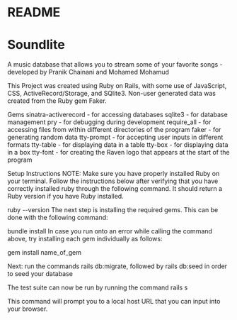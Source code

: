# README

<h1>Soundlite</h1>

A music database that allows you to stream some of your favorite songs -  developed by Pranik Chainani and Mohamed Mohamud

This Project was created using Ruby on Rails, with some use of JavaScript, CSS, ActiveRecord/Storage, and SQlite3. 
Non-user generated data was created from the Ruby gem Faker.

Gems
sinatra-activerecord - for accessing databases
sqlite3 - for database management
pry - for debugging during development
require_all - for accessing files from within different directories of the program
faker - for generating random data
tty-prompt - for accepting user inputs in different formats
tty-table - for displaying data in a table
tty-box - for displaying data in a box
tty-font - for creating the Raven logo that appears at the start of the program

Setup Instructions
NOTE: Make sure you have properly installed Ruby on your terminal. Follow the instructions below after verifying that you have correctly installed ruby through the following command. It should return a Ruby version if you have Ruby installed.

ruby --version
The next step is installing the required gems. This can be done with the following command:

bundle install
In case you run onto an error while calling the command above, try installing each gem individually as follows:

gem install name_of_gem

Next: run the commands rails db:migrate, followed by rails db:seed in order to seed your database

The test suite can now be run by running the command 
    rails s

This command will prompt you to a local host URL that you can input into your browser.


